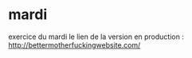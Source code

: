 # mardi
exercice du mardi
le lien de la version en production : http://bettermotherfuckingwebsite.com/
